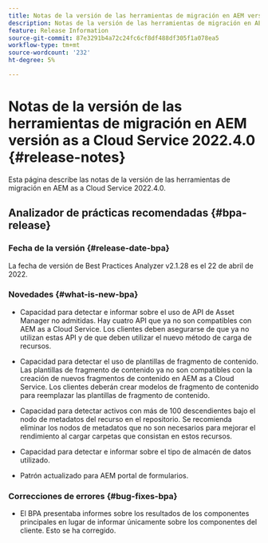 ```yaml
---
title: Notas de la versión de las herramientas de migración en AEM versión as a Cloud Service 2022.4.0
description: Notas de la versión de las herramientas de migración en AEM versión as a Cloud Service 2022.4.0
feature: Release Information
source-git-commit: 87e3291b4a72c24fc6cf8df488df305f1a078ea5
workflow-type: tm+mt
source-wordcount: '232'
ht-degree: 5%

---
```


# Notas de la versión de las herramientas de migración en AEM versión as a Cloud Service 2022.4.0 {#release-notes}

Esta página describe las notas de la versión de las herramientas de migración en AEM as a Cloud Service 2022.4.0.

## Analizador de prácticas recomendadas {#bpa-release}

### Fecha de la versión {#release-date-bpa}

La fecha de versión de Best Practices Analyzer v2.1.28 es el 22 de abril de 2022.

### Novedades {#what-is-new-bpa}

* Capacidad para detectar e informar sobre el uso de API de Asset Manager no admitidas. Hay cuatro API que ya no son compatibles con AEM as a Cloud Service. Los clientes deben asegurarse de que ya no utilizan estas API y de que deben utilizar el nuevo método de carga de recursos.

* Capacidad para detectar el uso de plantillas de fragmento de contenido. Las plantillas de fragmento de contenido ya no son compatibles con la creación de nuevos fragmentos de contenido en AEM as a Cloud Service. Los clientes deberán crear modelos de fragmento de contenido para reemplazar las plantillas de fragmento de contenido.

* Capacidad para detectar activos con más de 100 descendientes bajo el nodo de metadatos del recurso en el repositorio. Se recomienda eliminar los nodos de metadatos que no son necesarios para mejorar el rendimiento al cargar carpetas que consistan en estos recursos.

* Capacidad para detectar e informar sobre el tipo de almacén de datos utilizado.

* Patrón actualizado para AEM portal de formularios.

### Correcciones de errores {#bug-fixes-bpa}

* El BPA presentaba informes sobre los resultados de los componentes principales en lugar de informar únicamente sobre los componentes del cliente. Esto se ha corregido.